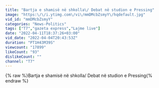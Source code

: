 ```yaml
---
title: "Bartja e shamisë në shkolla\/ Debat në studion e Pressing"
image: "https:\/\/i.ytimg.com\/vi\/mmDMcbZsmyY\/hqdefault.jpg"
vid_id: "mmDMcbZsmyY"
categories: "News-Politics"
tags: ["T7","gazeta express","Lajme live"]
date: "2022-04-11T18:37:26+03:00"
vid_date: "2022-04-04T20:43:53Z"
duration: "PT1H43M39S"
viewcount: "17899"
likeCount: "93"
dislikeCount: ""
channel: "T7"
---
```

{% raw %}Bartja e shamisë në shkolla/ Debat në studion e Pressing{% endraw %}
